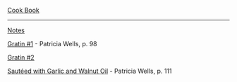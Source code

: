 [Cook Book](https://github.com/vmsmith/CookBook/blob/master/README.md)  

-----  

[Notes](https://github.com/vmsmith/CookBook/blob/master/notes.md)  

[Gratin #1]() - Patricia Wells, p. 98    

[Gratin #2]() 

[Sautéed with Garlic and Walnut Oil]() - Patricia Wells, p. 111  
